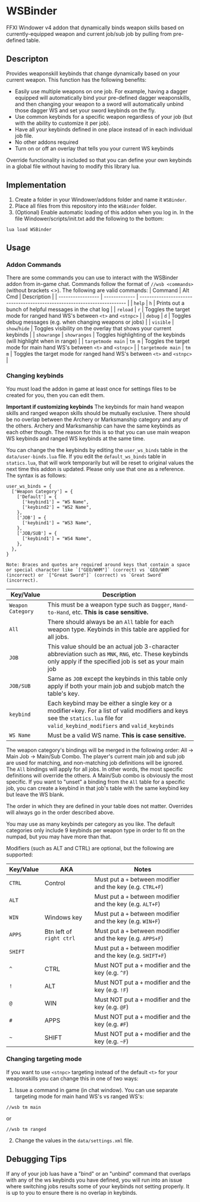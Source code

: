 # WSBinder
FFXI Windower v4 addon that dynamically binds weapon skills based on currently-equipped weapon and current job/sub job by pulling from pre-defined table.

## Descripton

Provides weaponskill keybinds that change dynamically based on your current weapon. This function has the
following benefits:
- Easily use multiple weapons on one job. For example, having a dagger equipped will automatically bind your pre-defined dagger weaponskills, and then changing your weapon to a sword will automatically unbind those dagger WS and set your sword keybinds on the fly.
- Use common keybinds for a specific weapon regardless of your job (but with the ability to customize it per job).
- Have all your keybinds defined in one place instead of in each individual job file.
- No other addons required
- Turn on or off an overlay that tells you your current WS keybinds

Override functionality is included so that you can define your own keybinds in a global file without having
to modify this library lua.

## Implementation

1. Create a folder in your Windower/addons folder and name it `WSBinder`.
2. Place all files from this repository into the `WSBinder` folder.
3. (Optional) Enable automatic loading of this addon when you log in. In the file Windower/scripts/init.txt add the following to the bottom:
```
lua load WSBinder
```

## Usage

### Addon Commands

There are some commands you can use to interact with the WSBinder addon from in-game chat. Commands follow the format of `//wsb <commands>` (without brackets <>). The following are valid commands:
| Command           | Alt Cmd       | Description                                                              |
| ----------------- | ------------- | ------------------------------------------------------------------------ |
| `help`            | `h`           | Prints out a bunch of helpful messages in the chat log                   |
| `reload`          | `r`           | Toggles the target mode for ranged hand WS's between `<t>` and `<stnpc>` |
| `debug`           | `d`           | Toggles debug messages (e.g. when changing weapons or jobs)              |
| `visible`         | `show`/`hide` | Toggles visibility on the overlay that shows your current keybinds       |
| `showrange`       | `showranges`  | Toggles highlighting of the keybinds (will highlight when in range)      |
| `targetmode main` | `tm m`        | Toggles the target mode for main hand WS's between `<t>` and `<stnpc>`   |
| `targetmode main` | `tm m`        | Toggles the target mode for ranged hand WS's between `<t>` and `<stnpc>` |


### Changing keybinds

You must load the addon in game at least once for settings files to be created for you, then you can edit them.

**Important if customizing keybinds**
The keybinds for main hand weapon skills and ranged weapon skills should be mutually exclusive. There should be no overlap between the Archery or Marksmanship category and any of the others. Archery and Marksmanship can have the same keybinds as each other though. The reason for this is so that you can use main weapon WS keybinds and ranged WS keybinds at the same time.

You can change the the keybinds by editing the `user_ws_binds` table in the `data/user-binds.lua` file. If you edit the `default_ws_binds` table in `statics.lua`, that will work temporarily but will be reset to original values the next time this addon is updated. Please only use that one as a reference. The syntax is as follows:
```
user_ws_binds = {
  ['Weapon Category'] = {
    ['Default'] = {
      ['keybind1'] = "WS Name",
      ['keybind2'] = "WS2 Name",
    },
    ['JOB'] = {
      ['keybind1'] = "WS3 Name",
    },
    ['JOB/SUB'] = {
      ['keybind1'] = "WS4 Name",
    },
  },
}

Note: Braces and quotes are required around keys that contain a space or special character like `["GEO/WHM"]` (correct) vs `GEO/WHM` (incorrect) or `["Great Sword"]` (correct) vs `Great Sword` (incorrect).

```
| Key/Value         | Description                |
| ----------------- | -------------------------- |
| `Weapon Category` | This must be a weapon type such as `Dagger`, `Hand-to-Hand`, etc. **This is case sensitive.** |
| `All`             | There should always be an `All` table for each weapon type. Keybinds in this table are applied for all jobs. |
| `JOB` | This value should be an actual job 3-character abbreviation such as `MNK`, `RNG`, etc. These keybinds only apply if the specified job is set as your main job |
| `JOB/SUB`         | Same as `JOB` except the keybinds in this table only apply if both your main job and subjob match the table's key. |
| `keybind`         | Each keybind may be either a single key or a modifier+key. For a list of valid modifiers and keys see the `statics.lua` file for `valid_keybind_modifiers` and `valid_keybinds` |
| `WS Name`         | Must be a valid WS name. **This is case sensitive.** |

The weapon category's bindings will be merged in the following order: All -> Main Job -> Main/Sub Combo.
The player's current main job and sub job are used for matching, and non-matching job definitions will be ignored. The `All`
bindings will apply for all jobs. In other words, the most specific definitions will override the others. A Main/Sub combo is obviously the most specific. If you want to "unset" a binding from the `All` table for a specific job, you can create a keybind in that job's table with the same keybind key but leave the WS blank.

The order in which they are defined in your table does not matter. Overrides will always go in the order described above.

You may use as many keybinds per category as you like. The default categories only include 9 keybinds per weapon type in order to fit on the numpad, but you may have more than that.

Modifiers (such as ALT and CTRL) are optional, but the following are supported:

| Key/Value | AKA                      | Notes                                                        |
| --------- | ------------------------ |------------------------------------------------------------ |
| `CTRL`    | Control                  | Must put a `+` between modifier and the key (e.g. `CTRL+F`)  |
| `ALT`     |                          | Must put a `+` between modifier and the key (e.g. `ALT+F`)   |
| `WIN`     | Windows key              | Must put a `+` between modifier and the key (e.g. `WIN+F`)   |
| `APPS`    | Btn left of `right ctrl` | Must put a `+` between modifier and the key (e.g. `APPS+F`)  |
| `SHIFT`   |                          | Must put a `+` between modifier and the key (e.g. `SHIFT+F`) |
| `^`       | CTRL                     | Must NOT put a `+` modifier and the key (e.g. `^F`)          |
| `!`       | ALT                      | Must NOT put a `+` modifier and the key (e.g. `!F`)          |
| `@`       | WIN                      | Must NOT put a `+` modifier and the key (e.g. `@F`)          |
| `#`       | APPS                     | Must NOT put a `+` modifier and the key (e.g. `#F`)          |
| `~`       | SHIFT                    | Must NOT put a `+` modifier and the key (e.g. `~F`)          |

### Changing targeting mode

If you want to use `<stnpc>` targeting instead of the default `<t>` for your weaponskills you can change this in one of two ways:
1. Issue a command in game (in chat window). You can use separate targeting mode for main hand WS's vs ranged WS's:
```
//wsb tm main
```
or
```
//wsb tm ranged
```
2. Change the values in the `data/settings.xml` file.

## Debugging Tips

If any of your job luas have a "bind" or an "unbind" command that overlaps with any of the ws keybinds you have defined, you will run into an issue where switching jobs results some of your keybinds not setting properly. It is up to you to ensure there is no overlap in keybinds.
